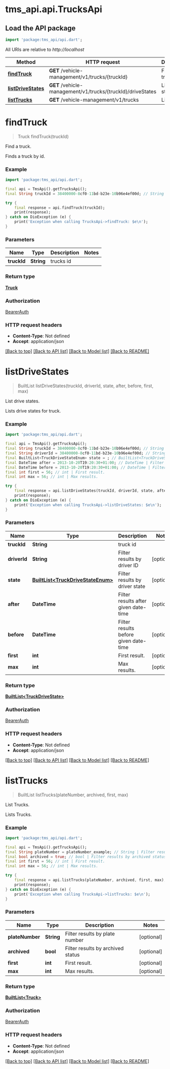 # tms_api.api.TrucksApi

## Load the API package
```dart
import 'package:tms_api/api.dart';
```

All URIs are relative to *http://localhost*

Method | HTTP request | Description
------------- | ------------- | -------------
[**findTruck**](TrucksApi.md#findtruck) | **GET** /vehicle-management/v1/trucks/{truckId} | Find a truck.
[**listDriveStates**](TrucksApi.md#listdrivestates) | **GET** /vehicle-management/v1/trucks/{truckId}/driveStates | List drive states.
[**listTrucks**](TrucksApi.md#listtrucks) | **GET** /vehicle-management/v1/trucks | List Trucks.


# **findTruck**
> Truck findTruck(truckId)

Find a truck.

Finds a truck by id.

### Example
```dart
import 'package:tms_api/api.dart';

final api = TmsApi().getTrucksApi();
final String truckId = 38400000-8cf0-11bd-b23e-10b96e4ef00d; // String | trucks id

try {
    final response = api.findTruck(truckId);
    print(response);
} catch on DioException (e) {
    print('Exception when calling TrucksApi->findTruck: $e\n');
}
```

### Parameters

Name | Type | Description  | Notes
------------- | ------------- | ------------- | -------------
 **truckId** | **String**| trucks id | 

### Return type

[**Truck**](Truck.md)

### Authorization

[BearerAuth](../README.md#BearerAuth)

### HTTP request headers

 - **Content-Type**: Not defined
 - **Accept**: application/json

[[Back to top]](#) [[Back to API list]](../README.md#documentation-for-api-endpoints) [[Back to Model list]](../README.md#documentation-for-models) [[Back to README]](../README.md)

# **listDriveStates**
> BuiltList<TruckDriveState> listDriveStates(truckId, driverId, state, after, before, first, max)

List drive states.

Lists drive states for truck.

### Example
```dart
import 'package:tms_api/api.dart';

final api = TmsApi().getTrucksApi();
final String truckId = 38400000-8cf0-11bd-b23e-10b96e4ef00d; // String | truck id
final String driverId = 38400000-8cf0-11bd-b23e-10b96e4ef00d; // String | Filter results by driver ID
final BuiltList<TruckDriveStateEnum> state = ; // BuiltList<TruckDriveStateEnum> | Filter results by driver state
final DateTime after = 2013-10-20T19:20:30+01:00; // DateTime | Filter results after given date-time
final DateTime before = 2013-10-20T19:20:30+01:00; // DateTime | Filter results before given date-time
final int first = 56; // int | First result.
final int max = 56; // int | Max results.

try {
    final response = api.listDriveStates(truckId, driverId, state, after, before, first, max);
    print(response);
} catch on DioException (e) {
    print('Exception when calling TrucksApi->listDriveStates: $e\n');
}
```

### Parameters

Name | Type | Description  | Notes
------------- | ------------- | ------------- | -------------
 **truckId** | **String**| truck id | 
 **driverId** | **String**| Filter results by driver ID | [optional] 
 **state** | [**BuiltList&lt;TruckDriveStateEnum&gt;**](TruckDriveStateEnum.md)| Filter results by driver state | [optional] 
 **after** | **DateTime**| Filter results after given date-time | [optional] 
 **before** | **DateTime**| Filter results before given date-time | [optional] 
 **first** | **int**| First result. | [optional] 
 **max** | **int**| Max results. | [optional] 

### Return type

[**BuiltList&lt;TruckDriveState&gt;**](TruckDriveState.md)

### Authorization

[BearerAuth](../README.md#BearerAuth)

### HTTP request headers

 - **Content-Type**: Not defined
 - **Accept**: application/json

[[Back to top]](#) [[Back to API list]](../README.md#documentation-for-api-endpoints) [[Back to Model list]](../README.md#documentation-for-models) [[Back to README]](../README.md)

# **listTrucks**
> BuiltList<Truck> listTrucks(plateNumber, archived, first, max)

List Trucks.

Lists Trucks.

### Example
```dart
import 'package:tms_api/api.dart';

final api = TmsApi().getTrucksApi();
final String plateNumber = plateNumber_example; // String | Filter results by plate number
final bool archived = true; // bool | Filter results by archived status
final int first = 56; // int | First result.
final int max = 56; // int | Max results.

try {
    final response = api.listTrucks(plateNumber, archived, first, max);
    print(response);
} catch on DioException (e) {
    print('Exception when calling TrucksApi->listTrucks: $e\n');
}
```

### Parameters

Name | Type | Description  | Notes
------------- | ------------- | ------------- | -------------
 **plateNumber** | **String**| Filter results by plate number | [optional] 
 **archived** | **bool**| Filter results by archived status | [optional] 
 **first** | **int**| First result. | [optional] 
 **max** | **int**| Max results. | [optional] 

### Return type

[**BuiltList&lt;Truck&gt;**](Truck.md)

### Authorization

[BearerAuth](../README.md#BearerAuth)

### HTTP request headers

 - **Content-Type**: Not defined
 - **Accept**: application/json

[[Back to top]](#) [[Back to API list]](../README.md#documentation-for-api-endpoints) [[Back to Model list]](../README.md#documentation-for-models) [[Back to README]](../README.md)


